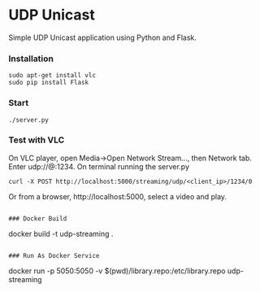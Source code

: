 # UDP Unicast
Simple UDP Unicast application using Python and Flask.

### Installation
```
sudo apt-get install vlc
sudo pip install Flask
```

### Start 
```
./server.py
```

### Test with VLC
On VLC player, open Media->Open Network Stream..., then Network tab.  Enter udp://@:1234.  On terminal running the server.py
```
curl -X POST http://localhost:5000/streaming/udp/<client_ip>/1234/0
```
Or from a browser, http://localhost:5000, select a video and play.
```

### Docker Build
```
docker build -t udp-streaming .
```

### Run As Docker Service
```
docker run -p 5050:5050 -v $(pwd)/library.repo:/etc/library.repo udp-streaming
```
